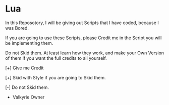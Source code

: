 # Lua
In this Reposotory, I will be giving out Scripts that I have coded, because I was Bored.

If you are going to use these Scripts, please Credit me in the Script you will be implementing them.

Do not Skid them.
At least learn how they work, and make your Own Version of them if you want the full credits to all yourself.

[+] Give me Credit

[+] Skid with Style if you are going to Skid them.

[-] Do not Skid them.

- Valkyrie Owner
